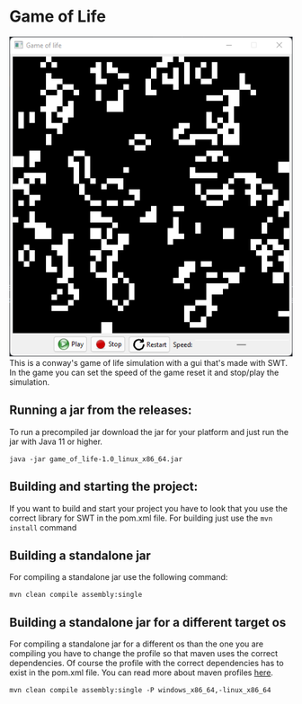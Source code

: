 # Game of Life

![Pictue of the GUI](./docs/img.png)
<br>
This is a conway's game of life simulation with a gui that's made with SWT. In the game you can set the speed of the
game reset it and stop/play the simulation.
<br>

## Running a jar from the releases:
To run a precompiled jar download the jar for your platform and just run the jar with Java 11 or higher.
```shell
java -jar game_of_life-1.0_linux_x86_64.jar
```

## Building and starting the project:

If you want to build and start your project you have to look that you use the correct library for SWT in the pom.xml
file. For building just use the ```mvn install``` command

## Building a standalone jar

For compiling a standalone jar use the following command:

```shell
mvn clean compile assembly:single
```

## Building a standalone jar for a different target os

For compiling a standalone jar for a different os than the one you are compiling you have to change the profile so that
maven uses the correct dependencies. Of course the profile with the correct dependencies has to exist in the pom.xml 
file. You can read more about maven profiles [here](https://maven.apache.org/guides/introduction/introduction-to-profiles.html).

```shell
mvn clean compile assembly:single -P windows_x86_64,-linux_x86_64
```

